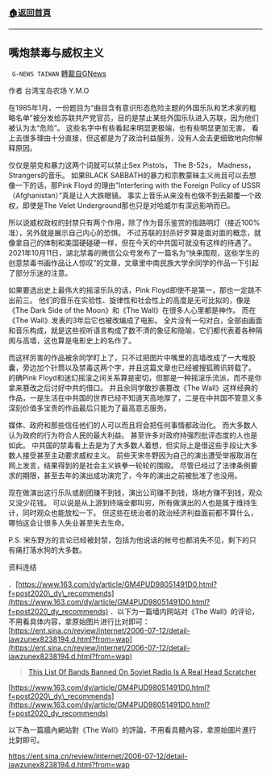 ###  [:house:返回首頁](https://github.com/ourhimalayas/txt)
---


## 嘴炮禁毒与威权主义
` G-NEWS TAIWAN` [轉載自GNews](https://gnews.org/zh-hans/1603855/)

作者 台湾宝岛农场 Y.M.O

在1985年1月，一份题目为“曲目含有意识形态危险主题的外国乐队和艺术家的粗略名单”被分发给苏联共产党官员，目的是禁止某些外国乐队进入苏联，因为他们被认为太“危险”。 这些名字中有些看起来明显更极端，也有些明显更加无害。 看上去很多理由十分直接，但这都是为了政治利益服务，没有人会去更细致地向你解释原因。

仅仅是朋克和暴力这两个词就可以禁止Sex Pistols， The B-52s， Madness， Strangers的音乐。 如果BLACK SABBATH的暴力和宗教蒙昧主义尚且可以去想像一下的话，那Pink Floyd 的理由”Interfering with the Foreign Policy of USSR （Afghanistan）”真是让人大跌眼镜。 事实上音乐从来没有也做不到去颠覆一个政权，即使是The  Velet Underground那也只是对哈威尔有深远影响而已。

所以说威权政权的封禁只有两个作用，除了作为音乐鉴赏的指路明灯（接近100%准），另外就是展示自己内心的恐惧。 不过苏联的封杀好歹算是面对面的概念，就像拿自己的体制和美国硬碰硬一样，但在今天的中共国可就没有这样的待遇了。 2021年10月11日，湖北禁毒的微信公众号发布了一篇名为“快来围观，这些学生的创意禁毒书画作品让人惊叹”的文章，文章里中南民族大学余同学的作品一下引起了部分乐迷的注意。

如果要选出史上最伟大的摇滚乐队的话，Pink Floyd即使不是第一，那也一定跳不出前三。 他们的音乐在实验性、旋律性和社会性上的高度是无可比拟的，像是《The Dark Side of the Moon》和《The Wall》在很多人心里都是神作。 而在《The Wall》发表的3年后它也被改编成了电影。 全片没有一句对白，全部由画面和音乐构成，就是这些视听语言构成了数不清的象征和隐喻，它们都代表着各种隔阂与高墙，这也算是电影史上的名作了。

而这样厉害的作品被余同学盯上了，只不过把图片中嘴里的高墙改成了一大堆胶囊，旁边加个针筒以及禁毒这两个字，并且这篇文章也已经被搜狐腾讯转载了。 的确Pink Floyd和迷幻摇滚之间关系算是密切，但那是一种摇滚乐流派，而不是你拿来篡改之后讨好中共的借口。 并且余同学敢抄袭篡改《The Wall》这样经典的作品，一是生活在中共国的世界已经不知道天高地厚了，二是在中共国不管意义多深刻价值多宝贵的作品最后只能为了最高意志服务。

媒体、政府和那些信任他们的人可以而且将会把任何事情都政治化。 而大多数人认为政府的行为符合人民的最大利益。 甚至许多对政府持强烈批评态度的人也是如此。 中共国的禁毒看上去是为了大多数人着想，但实际上是借这些手段让大多数人接受甚至主动要求威权主义。 前些天宋冬野因为自己的演出遭受举报取消在网上发言，结果得到的是社会主义铁拳一轮轮的围殴。 尽管已经过了法律条例要求的期限，甚至去年的演出成功演完了，今年的演出之前被批准了也没用。

现在做演出这行乐队或剧团赚不到钱，演出公司赚不到钱，场地方赚不到钱，观众又没少花钱。 可以说是从上游到终端全都叫穷，所有做演出的人也是属于维持生计，同时观众也能放松一下。 但这些在统治者的政治经济利益面前都不算什么，哪怕这会让很多人失业甚至失去生命。

P.S. 宋东野方的言论已经被封禁，包括为他说话的帐号也都消失不见，剩下的只有痛打落水狗的大多数。

资料连结

．[https://www.163.com/dy/article/GM4PUD98051491D0.html?f=post2020\_dy\_recommends](https://www.163.com/dy/article/GM4PUD98051491D0.html?f=post2020_dy_recommends)
．以下为一篇墙内网站对《The Wall》的评论，不用看具体内容，拿原始图片进行比对即可： [https://ent.sina.cn/review/internet/2006-07-12/detail-iawzunex8238194.d.html?from=wap](https://ent.sina.cn/review/internet/2006-07-12/detail-iawzunex8238194.d.html?from=wap)



> [This List Of Bands Banned On Soviet Radio Is A Real Head Scratcher](https://uproxx.com/music/ussr-banned-music-bands-russia/)



[https://www.163.com/dy/article/GM4PUD98051491D0.html?f=post2020\_dy\_recommends](https://www.163.com/dy/article/GM4PUD98051491D0.html?f=post2020_dy_recommends)

以下為一篇牆內網站對《The Wall》的評論，不用看具體內容，拿原始圖片進行比對即可。

https://ent.sina.cn/review/internet/2006-07-12/detail-iawzunex8238194.d.html?from=wap
